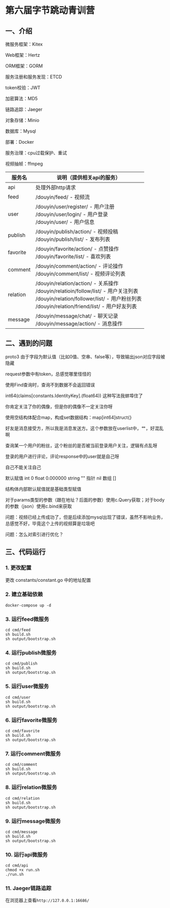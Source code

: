 # 第六届字节跳动青训营

## 一、介绍

微服务框架：Kitex

Web框架：Hertz

ORM框架：GORM

服务注册和服务发现：ETCD

token校验：JWT

加密算法：MD5

链路追踪：Jaeger

对象存储：Minio

数据库：Mysql

部署：Docker

服务治理：cpu过载保护、重试

视频抽帧：ffmpeg


| 服务名      | 说明（提供相关api的服务）                                                                                                                                                            | 
|----------|---------------------------------------------------------------------------------------------------------------------------------------------------------------------------|
| api      | 处理外部http请求                                                                                                                                                                |
| feed     | /douyin/feed/ - 视频流                                                                                                                                                       |
| user     | /douyin/user/register/ - 用户注册 <br/> /douyin/user/login/ - 用户登录 <br/> /douyin/user/ - 用户信息                                                                                 |
| publish  | /douyin/publish/action/ - 视频投稿 <br/> /douyin/publish/list/ - 发布列表                                                                                                         |
| favorite | /douyin/favorite/action/ - 点赞操作 <br/>   /douyin/favorite/list/ - 喜欢列表                                                                                                     | 
| comment  | /douyin/comment/action/ - 评论操作 <br/> /douyin/comment/list/ - 视频评论列表                                                                                                       |
| relation | /douyin/relation/action/ - 关系操作 <br/> /douyin/relatioin/follow/list/ - 用户关注列表 <br/> /douyin/relation/follower/list/ - 用户粉丝列表 <br/> /douyin/relation/friend/list/ - 用户好友列表 |
| message  | /douyin/message/chat/ - 聊天记录 <br/> /douyin/message/action/ - 消息操作                                                                                                         |

## 二、遇到的问题

proto3 由于字段为默认值（比如0值、空串、false等），导致输出json对应字段被隐藏

request参数中有token，总感觉哪里怪怪的

使用Find查询时，查询不到数据不会返回错误

int64(claims[constants.IdentityKey].(float64))  这种写法我蚌埠住了

你肯定关注了你的偶像，但是你的偶像不一定关注你呀

使用空结构体配合map，构成set数据结构：map[int64]struct{}

好友是消息接受方，所以我是消息发送方。这个参数放在userlist中，艹，好混乱啊

查询某一个用户的粉丝，这个粉丝的是否被当前登录用户关注，逻辑有点乱呀

登录的用户进行评论，评论response中的user就是自己呀

自己不能关注自己

默认赋值
int 0
float 0.000000
string ""
指针 nil
数组 []

结构体内部默认赋值就是基础类型赋值

对于params类型的参数（跟在地址？后面的参数）使用c.Query获取；对于body的参数（json）使用c.bind来获取

问题：视频已经上传成功了，但是后续添加mysql出现了错误，虽然不影响业务，总感觉不好，毕竟这个上传的视频算是垃圾吧

问题：怎么对索引进行优化？

## 三、代码运行

### 1. 更改配置

更改 constants/constant.go 中的地址配置

### 2. 建立基础依赖

```shell
docker-compose up -d
```

### 3. 运行feed微服务

```shell
cd cmd/feed
sh build.sh
sh output/bootstrap.sh
```

### 4. 运行publish微服务

```shell
cd cmd/publish
sh build.sh
sh output/bootstrap.sh
```

### 5. 运行user微服务

```shell
cd cmd/user
sh build.sh
sh output/bootstrap.sh
```

### 6. 运行favorite微服务

```shell
cd cmd/favorite
sh build.sh
sh output/bootstrap.sh
```

### 7. 运行comment微服务

```shell
cd cmd/comment
sh build.sh
sh output/bootstrap.sh
```

### 8. 运行relation微服务

```shell
cd cmd/relation
sh build.sh
sh output/bootstrap.sh
```

### 9. 运行message微服务

```shell
cd cmd/message
sh build.sh
sh output/bootstrap.sh
```

### 10. 运行api微服务

```shell
cd cmd/api
chmod +x run.sh
./run.sh
```

### 11. Jaeger链路追踪

在浏览器上查看`http://127.0.0.1:16686/`

